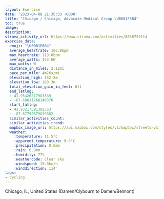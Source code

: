 ```yaml
---
layout: Exercise
date: '2023-04-08 21:36:33 +0000'
title: "Chicago / Chicago, Advocate Medical Group \U0001F6B4"
toc: true
image:
description:
strava_activity_url: https://www.strava.com/activities/8856739114
exercise_data:
  emoji: "\U0001F6B4"
  average_heartrate: 106.8bpm
  max_heartrate: 118.0bpm
  average_watts: 153.6W
  max_watts: W
  distance_in_miles: 2.12mi
  pace_per_mile: 4m26s/mi
  elevation_high: 182.8m
  elevation_low: 180.3m
  total_elevation_gain_in_feet: 0ft
  end_latlng:
  - 41.95426817983389
  - -87.68611268140376
  start_latlng:
  - 41.93217591382563
  - -87.67790679819882
  similar_activities_count:
  similar_activities_trend:
  mapbox_image_url: https://api.mapbox.com/styles/v1/mapbox/streets-v11/static/path-5+787af2-1.0(%7Di%7D~FtscvOgGDwGJ%7D%40%3FoAFgE%40aBAQDuCHmF%40gFFyAAqBFsG%40sDF%7BC%40oBFqGByJLCLHlAHfHCpBHnPBjKDpKAd%40GF%5DRaABmEB),pin-s-s+e5b22e(-87.67819,41.93455),pin-s-f+89ae00(-87.68834,41.951959999999985)/auto/800x800?access_token=pk.eyJ1Ijoiam9zaGJlY2ttYW4iLCJhIjoiY205eWR2aDd1MWZ6djJrbXc4a3M0bWZleiJ9.XiG9OWkNcZk2QzjJbxLB4A
  weather:
    :temperature: 11.5°C
    :apparent_temperature: 9.3°C
    :precipitation: 0.0mm
    :rain: 0.0mm
    :humidity: 77%
    :weathercode: Clear sky
    :windspeed: 15.0km/h
    :winddirection: 114°
tags:
- cycling
---
```

Chicago, IL, United States (Damen/Clybourn to Damen/Belmont)
